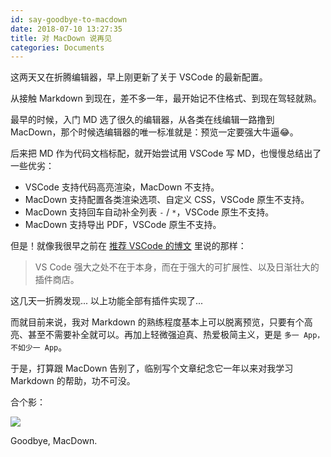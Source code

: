 ```yaml
---
id: say-goodbye-to-macdown
date: 2018-07-10 13:27:35
title: 对 MacDown 说再见
categories: Documents
---
```


这两天又在折腾编辑器，早上刚更新了关于 VSCode 的最新配置。

从接触 Markdown 到现在，差不多一年，最开始记不住格式、到现在驾轻就熟。

最早的时候，入门 MD 选了很久的编辑器，从各类在线编辑一路撸到 MacDown，那个时候选编辑器的唯一标准就是：预览一定要强大牛逼😂。

后来把 MD 作为代码文档标配，就开始尝试用 VSCode 写 MD，也慢慢总结出了一些优劣：

- VSCode 支持代码高亮渲染，MacDown 不支持。
- MacDown 支持配置各类渲染选项、自定义 CSS，VSCode 原生不支持。
- MacDown 支持回车自动补全列表 `-` / `*`，VSCode 原生不支持。
- MacDown 支持导出 PDF，VSCode 原生不支持。

但是！就像我很早之前在 [推荐 VSCode 的博文](/tools/proud-to-use-vscode/) 里说的那样：

> VS Code 强大之处不在于本身，而在于强大的可扩展性、以及日渐壮大的插件商店。

这几天一折腾发现... 以上功能全部有插件实现了...

而就目前来说，我对 Markdown 的熟练程度基本上可以脱离预览，只要有个高亮、甚至不需要补全就可以。再加上轻微强迫真、热爱极简主义，更是 `多一 App，不如少一 App`。

于是，打算跟 MacDown 告别了，临别写个文章纪念它一年以来对我学习 Markdown 的帮助，功不可没。

合个影：

![](/resources/legacy/5b4449b423e9e.png)

Goodbye, MacDown.